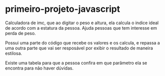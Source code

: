 # primeiro-projeto-javascript

Calculadora de imc, que ao digitar o peso e altura, ela calcula o indice ideal de acordo com a estatura da pessoa. Ajuda pessoas que tem interesse em perda de peso.

Possui uma parte do código que recebe os valores e os calcula, e repassa a uma outra parte que vai ser resposável por exibir o resultado de maneira estilosa.

Existe uma tabela para que a pessoa confira em que parâmetro ela se encontra para não haver dúvidas.
